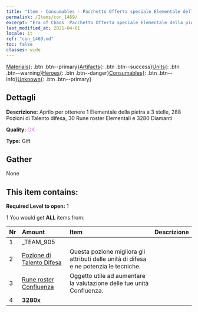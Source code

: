 ```yaml
---
title: "Item - Consumables - Pacchetto Offerta speciale Elementale della pietra"
permalink: /Items/con_1469/
excerpt: "Era of Chaos  Pacchetto Offerta speciale Elementale della pietra"
last_modified_at: 2021-04-01
locale: it
ref: "con_1469.md"
toc: false
classes: wide
---
```

 [Materials](/it/Items/){: .btn .btn--primary}[Artifacts](/it/Items/Artifacts/){: .btn .btn--success}[Units](/it/Items/Units/){: .btn .btn--warning}[Heroes](/it/Items/Heroes/){: .btn .btn--danger}[Consumables](/it/Items/Consumables/){: .btn .btn--info}[Unknown](/it/Items/Unknown/){: .btn .btn--primary}

## Dettagli
 **Descrizione:** Aprilo per ottenere 1 Elementale della pietra a 3 stelle, 288 Pozioni di Talento difesa, 30 Rune roster Elementali e 3280 Diamanti

 **Quality:** <span style="color: #DA70D6">OK</span>

 **Type:** Gift

## Gather

  None

## This item contains:

 **Required Level to open:** 1

 1 You would get **ALL** items  from:

  | Nr | Amount |     Item    | Descrizione |
  |:---|:-------|:------------|:-----------:|
  | 1 | _TEAM_905 | 
  | 2 | [Pozione di Talento Difesa](/it/Items/con_787/) | Questa pozione migliora gli attributi delle unità di difesa e ne potenzia le tecniche. | 
  | 3 | [Rune roster Confluenza](/it/Items/con_791/) | Oggetto utile ad aumentare la valutazione delle tue unità Confluenza. | 
  | 4 |  **3280x** | <i class="fas fa-gem"/> |  | 
